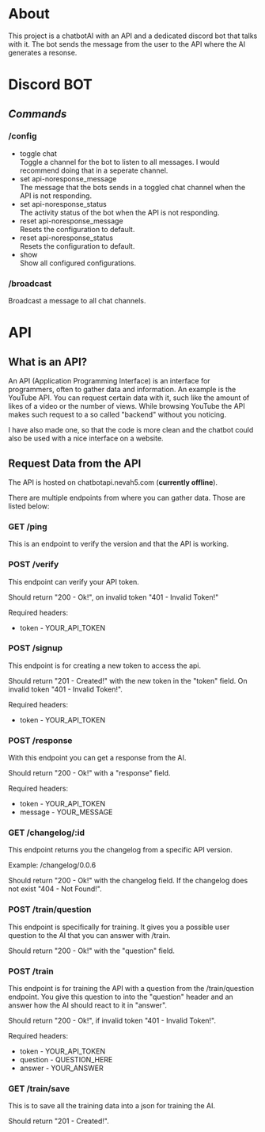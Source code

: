 # About

This project is a chatbotAI with an API and a dedicated discord bot that talks with it. The bot sends the message from the user to the API where the AI generates a resonse.

# Discord BOT

## **_Commands_**

### /config

- toggle chat<br>
  Toggle a channel for the bot to listen to all messages. I would recommend doing that in a seperate channel.
- set api-noresponse_message<br>
  The message that the bots sends in a toggled chat channel when the API is not responding.
- set api-noresponse_status<br>
  The activity status of the bot when the API is not responding.
- reset api-noresponse_message<br>
  Resets the configuration to default.
- reset api-noresponse_status<br>
  Resets the configuration to default.
- show<br>
  Show all configured configurations.

### /broadcast

Broadcast a message to all chat channels.

# API

## What is an API?

An API (Application Programming Interface) is an interface for programmers, often to gather data and information. An example is the YouTube API. You can request certain data with it, such like the amount of likes of a video or the number of views. While browsing YouTube the API makes such request to a so called "backend" without you noticing.

I have also made one, so that the code is more clean and the chatbot could also be used with a nice interface on a website.

## Request Data from the API

The API is hosted on chatbotapi.nevah5.com (**currently offline**).

There are multiple endpoints from where you can gather data. Those are listed below:

### GET /ping

This is an endpoint to verify the version and that the API is working.

### POST /verify

This endpoint can verify your API token.

Should return "200 - Ok!", on invalid token "401 - Invalid Token!"

Required headers:

- token - YOUR_API_TOKEN

### POST /signup

This endpoint is for creating a new token to access the api.

Should return "201 - Created!" with the new token in the "token" field. On invalid token "401 - Invalid Token!".

Required headers:

- token - YOUR_API_TOKEN

### POST /response

With this endpoint you can get a response from the AI.

Should return "200 - Ok!" with a "response" field.

Required headers:

- token - YOUR_API_TOKEN
- message - YOUR_MESSAGE

### GET /changelog/:id

This endpoint returns you the changelog from a specific API version.

Example: /changelog/0.0.6

Should return "200 - Ok!" with the changelog field. If the changelog does not exist "404 - Not Found!".

### POST /train/question

This endpoint is specifically for training. It gives you a possible user question to the AI that you can answer with /train.

Should return "200 - Ok!" with the "question" field.

### POST /train

This endpoint is for training the API with a question from the /train/question endpoint. You give this question to into the "question" header and an answer how the AI should react to it in "answer".

Should return "200 - Ok!", if invalid token "401 - Invalid Token!".

Required headers:

- token - YOUR_API_TOKEN
- question - QUESTION_HERE
- answer - YOUR_ANSWER

### GET /train/save

This is to save all the training data into a json for training the AI.

Should return "201 - Created!".
